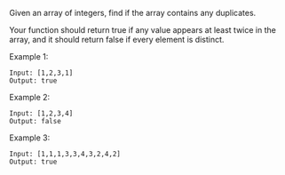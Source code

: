 Given an array of integers, find if the array contains any duplicates.

Your function should return true if any value appears at least twice in the array, and it should return false if every element is distinct.

Example 1:

```
Input: [1,2,3,1]
Output: true
```

Example 2:

```
Input: [1,2,3,4]
Output: false
```

Example 3:

```
Input: [1,1,1,3,3,4,3,2,4,2]
Output: true
```
